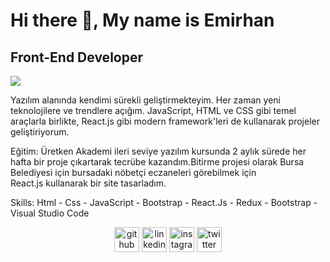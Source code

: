 # Hi there 👋, My name is Emirhan
## Front-End Developer        

<img align="center" src="https://img.freepik.com/premium-vector/frontend-development-web-banner-concept-website-interface-improvement-illustration_277904-4428.jpg?w=1060">

Yazılım alanında kendimi sürekli geliştirmekteyim. Her zaman yeni teknolojilere ve trendlere açığım. JavaScript, HTML ve CSS gibi temel araçlarla birlikte, React.js gibi modern framework'leri de kullanarak projeler geliştiriyorum.

Eğitim: Üretken Akademi ileri seviye yazılım kursunda 2 aylık sürede 
        her  hafta bir proje çıkartarak tecrübe kazandım.Bitirme projesi 
        olarak Bursa  Belediyesi için  bursadaki nöbetçi eczaneleri görebilmek için  
         React.js kullanarak bir site tasarladım.

Skills: Html - Css - JavaScript - Bootstrap - React.Js - Redux - Bootstrap - Visual Studio Code 

<p align="center">
    <a href="https://github.com/emhnkrty"><img src="https://cdn.jsdelivr.net/npm/simple-icons/icons/github.svg" alt="github" height="40"></a>
    <a href="https://www.linkedin.com/in/emrhnkrty/"><img src="https://cdn.jsdelivr.net/npm/simple-icons/icons/linkedin.svg" alt="linkedin" height="40"></a>
    <a href="https://www.instagram.com/emrhnkrty/"><img src="https://cdn.jsdelivr.net/npm/simple-icons/icons/instagram.svg" alt="instagram" height="40"></a>
    <a href="https://twitter.com/emrhnkrty"><img src="https://cdn.jsdelivr.net/npm/simple-icons/icons/twitter.svg" alt="twitter" height="40"></a>
</p>
